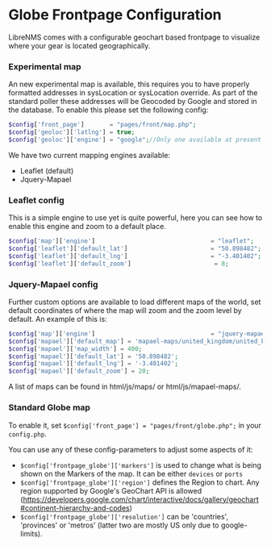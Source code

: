 # Globe Frontpage Configuration

LibreNMS comes with a configurable geochart based frontpage to visualize where your gear is located geographically.

### Experimental map

An new experimental map is available, this requires you to have properly formatted addresses in sysLocation or sysLocation override. As part of the standard poller these addresses will be Geocoded by Google and stored in the database. To enable this please set the following config:

```php
$config['front_page']       = "pages/front/map.php";
$config['geoloc']['latlng'] = true;
$config['geoloc']['engine'] = "google";//Only one available at present
```

We have two current mapping engines available:

- Leaflet (default)
- Jquery-Mapael


### Leaflet config

This is a simple engine to use yet is quite powerful, here you can see how to enable this engine and zoom to a default place.

```php
$config['map']['engine']                                = "leaflet";
$config['leaflet']['default_lat']                       = "50.898482";
$config['leaflet']['default_lng']                       = "-3.401402";
$config['leaflet']['default_zoom']                       = 8;
```


### Jquery-Mapael config
Further custom options are available to load different maps of the world, set default coordinates of where the map will zoom and the zoom level by default. An example of
this is:

```php
$config['map']['engine']                                = "jquery-mapael";
$config['mapael']['default_map'] = 'mapael-maps/united_kingdom/united_kingdom.js';
$config['mapael']['map_width'] = 400;
$config['mapael']['default_lat'] = '50.898482';
$config['mapael']['default_lng'] = '-3.401402';
$config['mapael']['default_zoom'] = 20;
```

A list of maps can be found in html/js/maps/ or html/js/mapael-maps/.

### Standard Globe map

To enable it, set `$config['front_page'] = "pages/front/globe.php";` in your `config.php`.

You can use any of these config-parameters to adjust some aspects of it:

- `$config['frontpage_globe']['markers']`    is used to change what is being shown on the Markers of the map. It can be either `devices` or `ports`
- `$config['frontpage_globe']['region']`     defines the Region to chart. Any region supported by Google's GeoChart API is allowed (https://developers.google.com/chart/interactive/docs/gallery/geochart#continent-hierarchy-and-codes)
- `$config['frontpage_globe']['resolution']` can be 'countries', 'provinces' or 'metros' (latter two are mostly US only due to google-limits).


